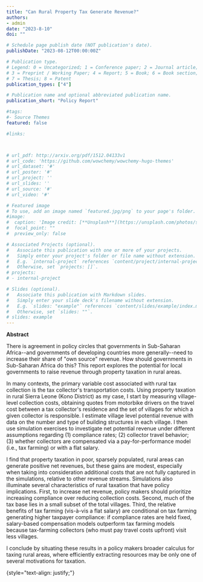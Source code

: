 ```yaml
---
title: "Can Rural Property Tax Generate Revenue?"
authors:
- admin
date: "2023-8-10"
doi: ""

# Schedule page publish date (NOT publication's date).
publishDate: "2023-08-12T00:00:00Z"

# Publication type.
# Legend: 0 = Uncategorized; 1 = Conference paper; 2 = Journal article;
# 3 = Preprint / Working Paper; 4 = Report; 5 = Book; 6 = Book section;
# 7 = Thesis; 8 = Patent
publication_types: ["4"]

# Publication name and optional abbreviated publication name.
publication_short: "Policy Report"

#tags:
#- Source Themes
featured: false

#links:



# url_pdf: http://arxiv.org/pdf/1512.04133v1
# url_code: 'https://github.com/wowchemy/wowchemy-hugo-themes'
# url_dataset: '#'
# url_poster: '#'
# url_project: ''
# url_slides: ''
# url_source: '#'
# url_video: '#'

# Featured image
# To use, add an image named `featured.jpg/png` to your page's folder. 
#image:
#  caption: 'Image credit: [**Unsplash**](https://unsplash.com/photos/s9CC2SKySJM)'
#  focal_point: ""
#  preview_only: false

# Associated Projects (optional).
#   Associate this publication with one or more of your projects.
#   Simply enter your project's folder or file name without extension.
#   E.g. `internal-project` references `content/project/internal-project/index.md`.
#   Otherwise, set `projects: []`.
# projects:
# - internal-project

# Slides (optional).
#   Associate this publication with Markdown slides.
#   Simply enter your slide deck's filename without extension.
#   E.g. `slides: "example"` references `content/slides/example/index.md`.
#   Otherwise, set `slides: ""`.
# slides: example
---
```


**Abstract** 

There is agreement in policy circles that governments in Sub-Saharan Africa--and governments of developing countries more generally--need to increase their share of "own source" revenue. How should governments in Sub-Saharan Africa do this? This report explores the potential for local governments to raise revenue through property taxation in rural areas. 

In many contexts, the primary variable cost associated with rural tax collection is the tax collector's transportation costs. Using property taxation in rural Sierra Leone (Kono District) as my case, I start by measuring village-level collection costs, obtaining quotes from motorbike drivers on the travel cost between a tax collector's residence and the set of villages for which a given collector is responsible. I estimate village level potential revenue with data on the number and type of building structures in each village. I then use simulation exercises to investigate net potential revenue under different assumptions regarding (1) compliance rates; (2) collector travel behavior; (3) whether collectors are compensated via a pay-for-performance model (i.e., tax farming) or with a flat salary.

I find that property taxation in poor, sparsely populated, rural areas can generate positive net revenues, but these gains are modest, especially when taking into consideration additional costs that are not fully captured in the simulations, relative to other revenue streams. Simulations also illuminate several characteristics of rural taxation that have policy implications. First, to increase net revenue, policy makers should prioritize increasing compliance over reducing collection costs. Second, much of the tax base lies in a small subset of the total villages. Third, the relative benefits of tax farming (vis-à-vis a flat salary) are conditional on tax farming generating higher taxpayer compliance: if compliance rates are held fixed, salary-based compensation models outperform tax farming models because tax-farming collectors (who must pay travel costs upfront) visit less villages. 

I conclude by situating these results in a policy makers broader calculus for taxing rural areas, where efficiently extracting resources may be only one of several motivations for taxation. 




{style="text-align: justify;"}
